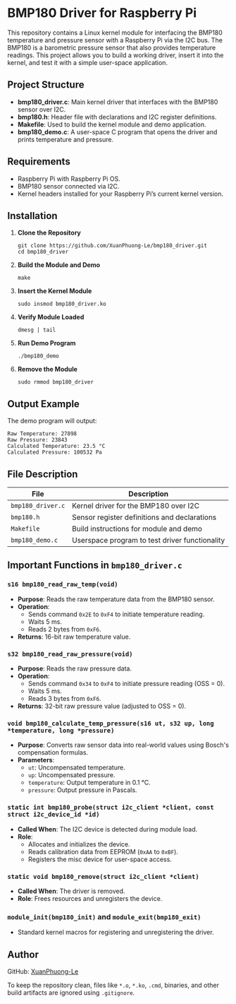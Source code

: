 # BMP180 Driver for Raspberry Pi
This repository contains a Linux kernel module for interfacing the BMP180 temperature and pressure sensor with a Raspberry Pi via the I2C bus. The BMP180 is a barometric pressure sensor that also provides temperature readings. This project allows you to build a working driver, insert it into the kernel, and test it with a simple user-space application.


## Project Structure

- **bmp180_driver.c**: Main kernel driver that interfaces with the BMP180 sensor over I2C.
- **bmp180.h**: Header file with declarations and I2C register definitions.
- **Makefile**: Used to build the kernel module and demo application.
- **bmp180_demo.c**: A user-space C program that opens the driver and prints temperature and pressure.


## Requirements

- Raspberry Pi with Raspberry Pi OS.
- BMP180 sensor connected via I2C.
- Kernel headers installed for your Raspberry Pi’s current kernel version.


## Installation

1. **Clone the Repository**

   ```
   git clone https://github.com/XuanPhuong-Le/bmp180_driver.git
   cd bmp180_driver
   ````

2. **Build the Module and Demo**

   ```
   make
   ```

3. **Insert the Kernel Module**

   ```
   sudo insmod bmp180_driver.ko
   ```

4. **Verify Module Loaded**

   ```
   dmesg | tail
   ```

5. **Run Demo Program**

   ```
   ./bmp180_demo
   ```

6. **Remove the Module**

   ```
   sudo rmmod bmp180_driver
   ```


## Output Example

The demo program will output:

```
Raw Temperature: 27898
Raw Pressure: 23843
Calculated Temperature: 23.5 °C
Calculated Pressure: 100532 Pa
```


## File Description

| File              | Description                                    |
| ----------------- | ---------------------------------------------- |
| `bmp180_driver.c` | Kernel driver for the BMP180 over I2C          |
| `bmp180.h`        | Sensor register definitions and declarations   |
| `Makefile`        | Build instructions for module and demo         |
| `bmp180_demo.c`   | Userspace program to test driver functionality |



## Important Functions in `bmp180_driver.c`


### `s16 bmp180_read_raw_temp(void)`
* **Purpose**: Reads the raw temperature data from the BMP180 sensor.
* **Operation**:
  * Sends command `0x2E` to `0xF4` to initiate temperature reading.
  * Waits 5 ms.
  * Reads 2 bytes from `0xF6`.
* **Returns**: 16-bit raw temperature value.


### `s32 bmp180_read_raw_pressure(void)`
* **Purpose**: Reads the raw pressure data.
* **Operation**:
  * Sends command `0x34` to `0xF4` to initiate pressure reading (OSS = 0).
  * Waits 5 ms.
  * Reads 3 bytes from `0xF6`.
* **Returns**: 32-bit raw pressure value (adjusted to OSS = 0).


### `void bmp180_calculate_temp_pressure(s16 ut, s32 up, long *temperature, long *pressure)`
* **Purpose**: Converts raw sensor data into real-world values using Bosch's compensation formulas.
* **Parameters**:
  * `ut`: Uncompensated temperature.
  * `up`: Uncompensated pressure.
  * `temperature`: Output temperature in 0.1 °C.
  * `pressure`: Output pressure in Pascals.


### `static int bmp180_probe(struct i2c_client *client, const struct i2c_device_id *id)`
* **Called When**: The I2C device is detected during module load.
* **Role**:
  * Allocates and initializes the device.
  * Reads calibration data from EEPROM (`0xAA` to `0xBF`).
  * Registers the misc device for user-space access.
  

### `static void bmp180_remove(struct i2c_client *client)`
* **Called When**: The driver is removed.
* **Role**: Frees resources and unregisters the device.


### `module_init(bmp180_init)` and `module_exit(bmp180_exit)`
* Standard kernel macros for registering and unregistering the driver.


## Author
GitHub: [XuanPhuong-Le](https://github.com/XuanPhuong-Le)


To keep the repository clean, files like `*.o`, `*.ko`, `.cmd`, binaries, and other build artifacts are ignored using `.gitignore`.

